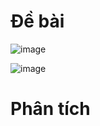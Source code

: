 # Đề bài
![image](https://github.com/VanHoang110802/Competitive_Programming/assets/108053955/51d0dfcc-df18-4136-b774-ad8e7374d95d)

![image](https://github.com/VanHoang110802/Competitive_Programming/assets/108053955/989f0bc6-b9f9-438e-ad81-92a33495fbab)

# Phân tích

